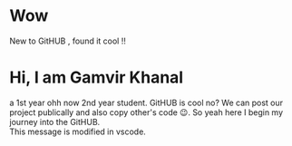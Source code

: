 # Wow
New to GitHUB , found it cool !!
<br>
<h1>Hi, I am Gamvir Khanal </h1>a 1st year ohh now 2nd year student. GitHUB is cool no? We can post our project publically and also copy other's code 😉. So yeah here I begin my journey into the GitHUB.
<br> This message is modified in vscode.

